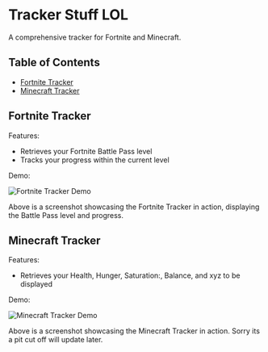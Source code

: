 # Tracker Stuff LOL

A comprehensive tracker for Fortnite and Minecraft.

## Table of Contents
- [Fortnite Tracker](#fortnite-tracker)
- [Minecraft Tracker](#minecraft-tracker)

## Fortnite Tracker
Features:
- Retrieves your Fortnite Battle Pass level
- Tracks your progress within the current level

Demo:


![Fortnite Tracker Demo](https://cdn.discordapp.com/attachments/1106854991945289758/1125719489871360060/image.png)


Above is a screenshot showcasing the Fortnite Tracker in action, displaying the Battle Pass level and progress.

## Minecraft Tracker
Features:
- Retrieves your Health, Hunger, Saturation:, Balance, and xyz to be displayed

Demo:


![Minecraft Tracker Demo](https://cdn.discordapp.com/attachments/1106854991945289758/1125749825493798952/image.png)


Above is a screenshot showcasing the Minecraft Tracker in action. Sorry its a pit cut off will update later.
